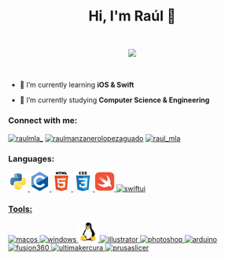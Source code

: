 <h1 align="center">Hi, I'm Raúl 👋</h1>

<br/>

<p align="center"><img src="https://i.pinimg.com/originals/74/72/34/7472349a990e2e2cf0124eafc9b5faf0.gif" /></p>

<br/>

- 🔭 I’m currently learning **iOS & Swift**

- 🌱 I’m currently studying **Computer Science & Engineering**

<h3 align="left">Connect with me:</h3>
<p align="left">
<a href="https://twitter.com/raulmla_" target="blank"><img align="center" src="https://raw.githubusercontent.com/rahuldkjain/github-profile-readme-generator/master/src/images/icons/Social/twitter.svg" alt="raulmla_" height="30" width="40" /></a>
<a href="https://linkedin.com/in/raulmanzanerolopezaguado" target="blank"><img align="center" src="https://raw.githubusercontent.com/rahuldkjain/github-profile-readme-generator/master/src/images/icons/Social/linked-in-alt.svg" alt="raulmanzanerolopezaguado" height="30" width="40" /></a>
<a href="https://instagram.com/raul_mla" target="blank"><img align="center" src="https://raw.githubusercontent.com/rahuldkjain/github-profile-readme-generator/master/src/images/icons/Social/instagram.svg" alt="raul_mla" height="30" width="40" /></a>
</p>

<h3 align="left">Languages:</h3>
<p align="left"> <a href="https://www.python.org" target="_blank" rel="noreferrer"> <img src="https://raw.githubusercontent.com/devicons/devicon/master/icons/python/python-original.svg" alt="python" width="40" height="40"/>
</a> <a href="https://www.cprogramming.com/" target="_blank" rel="noreferrer"> <img src="https://raw.githubusercontent.com/devicons/devicon/master/icons/c/c-original.svg" alt="c" width="40" height="40"/>
</a> <a href="https://www.w3.org/html/" target="_blank" rel="noreferrer"> <img src="https://raw.githubusercontent.com/devicons/devicon/master/icons/html5/html5-original-wordmark.svg" alt="html5" width="40" height="40"/>
</a> <a href="https://www.w3schools.com/css/" target="_blank" rel="noreferrer"> <img src="https://raw.githubusercontent.com/devicons/devicon/master/icons/css3/css3-original-wordmark.svg" alt="css3" width="40" height="40"/>
</a> <a href="https://developer.apple.com/swift/" target="_blank" rel="noreferrer"> <img src="https://raw.githubusercontent.com/devicons/devicon/master/icons/swift/swift-original.svg" alt="swift" width="40" height="40"/>
</a> <a href="https://developer.apple.com/swiftui/" target="_blank" rel="noreferrer"> <img src="https://cfeapps.com/wp-content/uploads/2020/04/SwiftUI-la-nueva-forma-de-crear-Apps2.png" alt="swiftui" width="40" height="40"/>
</p>

  
<h3 align="left">Tools:</h3>
<p align="left"> </a> <a href="https://www.apple.com/es/macos" target="_blank" rel="noreferrer"> <img src="https://upload.wikimedia.org/wikipedia/commons/thumb/2/22/MacOS_logo_%282017%29.svg/800px-MacOS_logo_%282017%29.svg.png" alt="macos" width="40" height="40"/>
</a> <a href="https://www.microsoft.com/es-es/windows?r=1" target="_blank" rel="noreferrer"> <img src="https://upload.wikimedia.org/wikipedia/commons/thumb/5/5f/Windows_logo_-_2012.svg/2048px-Windows_logo_-_2012.svg.png" alt="windows" width="40" height="40"/>
</a> <a href="https://www.linux.org/" target="_blank" rel="noreferrer"> <img src="https://raw.githubusercontent.com/devicons/devicon/master/icons/linux/linux-original.svg" alt="linux" width="40" height="40"/>
</a> <a href="https://www.adobe.com/in/products/illustrator.html" target="_blank" rel="noreferrer"> <img src="https://cdn.freelogovectors.net/wp-content/uploads/2020/07/adobe-illustrator-logo.png" alt="illustrator" width="40" height="40"/>
</a> <a href="https://www.photoshop.com/en" target="_blank" rel="noreferrer"> <img src="https://cdn.freelogovectors.net/wp-content/uploads/2021/09/adobe-photoshop-logo-freelogovectors.net_-768x768.png" alt="photoshop" width="40" height="40"/>
</a> <a href="https://www.arduino.cc/" target="_blank" rel="noreferrer"> <img src="https://cdn.worldvectorlogo.com/logos/arduino-1.svg" alt="arduino" width="40" height="40"/>
</a> <a href="https://www.autodesk.es/products/fusion-360/overview" target="_blank" rel="noreferrer"> <img src="https://www.fundaciocim.org/sites/default/media/styles/facebook/public/cimupc-cad-fusion-360.png?itok=ynjmABmA" alt="fusion360" width="40" height="40"/>
</a> <a href="https://ultimaker.com/es/software/ultimaker-cura" target="_blank" rel="noreferrer"> <img src="https://bitfab.io/wp-content/uploads/2019/04/cura-logo.png" alt="ultimakercura" width="40" height="40"/>
</a> <a href="https://www.prusa3d.com/es/pagina/prusaslicer_424/" target="_blank" rel="noreferrer"> <img src="https://images.cults3d.com/dQ1ZLvHIFcmCps0Qt_u2zrYSK_g=/516x516/https://files.cults3d.com/uploaders/14685099/illustration-file/327dd629-5f35-4b32-82fc-ffc5566f07a9/PrusaSlicer-1.png" alt="prusaslicer" width="40" height="40"/>
</p>
